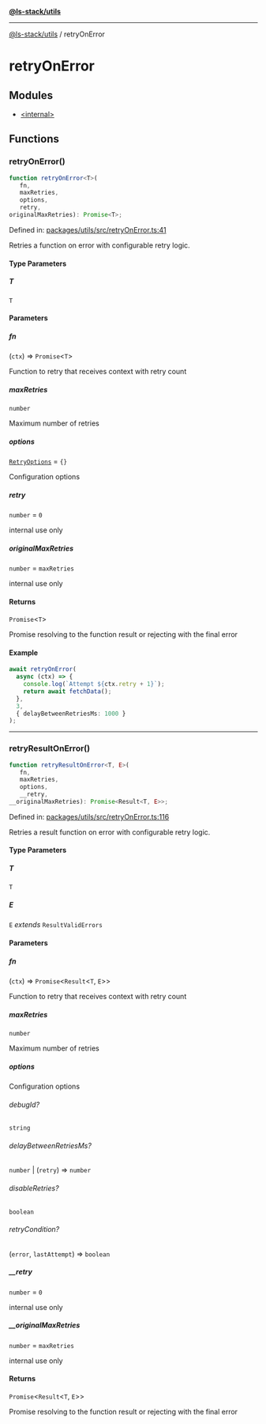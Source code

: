 [**@ls-stack/utils**](../README.md)

***

[@ls-stack/utils](../modules.md) / retryOnError

# retryOnError

## Modules

- [\<internal\>](-internal-.md)

## Functions

### retryOnError()

```ts
function retryOnError<T>(
   fn, 
   maxRetries, 
   options, 
   retry, 
originalMaxRetries): Promise<T>;
```

Defined in: [packages/utils/src/retryOnError.ts:41](https://github.com/lucasols/utils/blob/main/packages/utils/src/retryOnError.ts#L41)

Retries a function on error with configurable retry logic.

#### Type Parameters

##### T

`T`

#### Parameters

##### fn

(`ctx`) => `Promise`\<`T`\>

Function to retry that receives context with retry count

##### maxRetries

`number`

Maximum number of retries

##### options

[`RetryOptions`](-internal-.md#retryoptions) = `{}`

Configuration options

##### retry

`number` = `0`

internal use only

##### originalMaxRetries

`number` = `maxRetries`

internal use only

#### Returns

`Promise`\<`T`\>

Promise resolving to the function result or rejecting with the final error

#### Example

```ts
await retryOnError(
  async (ctx) => {
    console.log(`Attempt ${ctx.retry + 1}`);
    return await fetchData();
  },
  3,
  { delayBetweenRetriesMs: 1000 }
);
```

***

### retryResultOnError()

```ts
function retryResultOnError<T, E>(
   fn, 
   maxRetries, 
   options, 
   __retry, 
__originalMaxRetries): Promise<Result<T, E>>;
```

Defined in: [packages/utils/src/retryOnError.ts:116](https://github.com/lucasols/utils/blob/main/packages/utils/src/retryOnError.ts#L116)

Retries a result function on error with configurable retry logic.

#### Type Parameters

##### T

`T`

##### E

`E` *extends* `ResultValidErrors`

#### Parameters

##### fn

(`ctx`) => `Promise`\<`Result`\<`T`, `E`\>\>

Function to retry that receives context with retry count

##### maxRetries

`number`

Maximum number of retries

##### options

Configuration options

###### debugId?

`string`

###### delayBetweenRetriesMs?

`number` \| (`retry`) => `number`

###### disableRetries?

`boolean`

###### retryCondition?

(`error`, `lastAttempt`) => `boolean`

##### \_\_retry

`number` = `0`

internal use only

##### \_\_originalMaxRetries

`number` = `maxRetries`

internal use only

#### Returns

`Promise`\<`Result`\<`T`, `E`\>\>

Promise resolving to the function result or rejecting with the final error
